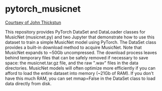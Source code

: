 # pytorch_musicnet

[Courtsey of John Thickstun](https://github.com/jthickstun/pytorch_musicnet)

This repository provides PyTorch DataSet and DataLoader classes for MusicNet (musicnet.py) and two Jupyter that demonstrate how to use this dataset to train a simple MusicNet model using PyTorch. The DataSet class provides a built-in download method to acquire MusicNet. Note that MusicNet expands to ~50Gb uncompressed. The download process leaves behind temporary files that can be safely removed if necessary to save space: the musicnet.tar.gz file, and the raw ".wav" files in the data directories. MusicNet models will often optimize more efficiently if you can afford to load the entire dataset into memory (~21Gb of RAM). If you don't have this much RAM, you can set mmap=False in the DataSet class to load data directly from disk.